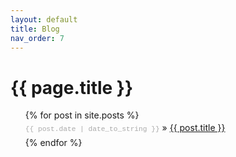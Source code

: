 ```yaml
---
layout: default
title: Blog
nav_order: 7
---
```


<style>
ul.posts {
   list-style-type: none;
   margin-bottom: 2em;
}

ul.posts li {
   line-height: 1.75em;
}

ul.posts span {
   color: #aaa;
   font-family: Monaco, "Courier New", monospace;
   font-size: 80%;
}
</style>

# {{ page.title }}

<ul class="posts">
   {% for post in site.posts %}
      <li><span>{{ post.date | date_to_string }}</span> &raquo; <a href="{{ post.url }}">{{ post.title }}</a></li>
   {% endfor %}
</ul>

